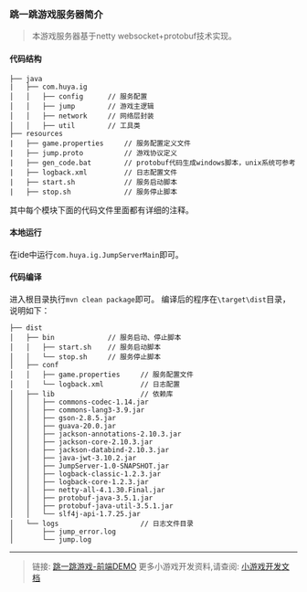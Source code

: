 ### 跳一跳游戏服务器简介

> 本游戏服务器基于netty websocket+protobuf技术实现。

#### 代码结构

```
├── java
|   ├── com.huya.ig
│   │   ├── config      // 服务配置
│   │   ├── jump        // 游戏主逻辑
│   │   ├── network     // 网络层封装
│   │   ├── util        // 工具类
├── resources
|   ├── game.properties     // 服务配置定义文件
|   ├── jump.proto          // 游戏协议定义
|   ├── gen_code.bat        // protobuf代码生成windows脚本，unix系统可参考
|   ├── logback.xml         // 日志配置文件
|   ├── start.sh            // 服务启动脚本
|   ├── stop.sh             // 服务停止脚本
```

其中每个模块下面的代码文件里面都有详细的注释。

#### 本地运行

在ide中运行`com.huya.ig.JumpServerMain`即可。

#### 代码编译

进入根目录执行`mvn clean package`即可。
编译后的程序在`\target\dist`目录，说明如下：

```
├── dist
│   ├── bin             // 服务启动、停止脚本
│   │   ├── start.sh    // 服务启动脚本                    
│   │   └── stop.sh     // 服务停止脚本
│   ├── conf        
│   │   ├── game.properties     // 服务配置文件
│   │   └── logback.xml         // 日志配置
│   ├── lib                     // 依赖库
│   │   ├── commons-codec-1.14.jar
│   │   ├── commons-lang3-3.9.jar
│   │   ├── gson-2.8.5.jar
│   │   ├── guava-20.0.jar
│   │   ├── jackson-annotations-2.10.3.jar
│   │   ├── jackson-core-2.10.3.jar
│   │   ├── jackson-databind-2.10.3.jar
│   │   ├── java-jwt-3.10.2.jar
│   │   ├── JumpServer-1.0-SNAPSHOT.jar
│   │   ├── logback-classic-1.2.3.jar
│   │   ├── logback-core-1.2.3.jar
│   │   ├── netty-all-4.1.30.Final.jar
│   │   ├── protobuf-java-3.5.1.jar
│   │   ├── protobuf-java-util-3.5.1.jar
│   │   └── slf4j-api-1.7.25.jar
│   └── logs                    // 日志文件目录
│       ├── jump_error.log
│       └── jump.log
```

---
> 链接: [跳一跳游戏-前端DEMO](https://github.com/huya-ext/miniapp/tree/master/examples/game-jump-client-demo)
> 更多小游戏开发资料,请查阅: [小游戏开发文档](https://github.com/huya-ext/miniapp/blob/master/doc/game.md)